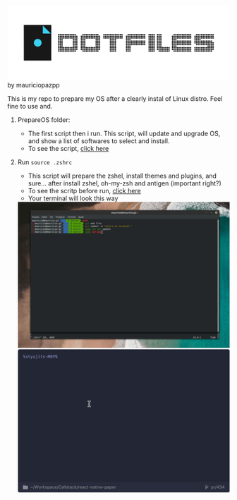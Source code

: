 <img src='https://github.com/mauriciopazpp/dotfiles/blob/master/.assets/dotfiles.png?raw=true'/>
by mauriciopazpp


This is my repo to prepare my OS after a clearly instal of Linux distro.
Feel fine to use and.

1) PrepareOS folder:
	- The first script then i run. This script, will update and upgrade OS, and show a list of softwares to select and install.
	- To see the script, <a href='https://github.com/mauriciopazpp/dotfiles/tree/master/PrepareOs'> click here </a>
2) Run `source .zshrc`
	- This script will prepare the zshel, install themes and plugins, and sure... after install zshel, oh-my-zsh and antigen (important right?)
	- To see the scritp before run, <a href='https://github.com/mauriciopazpp/dotfiles/blob/master/.zshrc'> click here </a>
	- Your terminal will look this way
	
	<img src='https://github.com/mauriciopazpp/dotfiles/blob/master/.assets/after_install_zsh.png?raw=true'/>
	<img src='https://github.com/mauriciopazpp/dotfiles/blob/master/.assets/autocompletion.gif?raw=true'/>
